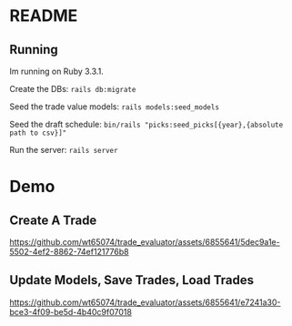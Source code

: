 # README

## Running
Im running on Ruby 3.3.1.

Create the DBs:
```rails db:migrate```

Seed the trade value models:
```rails models:seed_models```

Seed the draft schedule:
```bin/rails "picks:seed_picks[{year},{absolute path to csv}]"```

Run the server:
```rails server```

# Demo
## Create A Trade

https://github.com/wt65074/trade_evaluator/assets/6855641/5dec9a1e-5502-4ef2-8862-74ef121776b8

## Update Models, Save Trades, Load Trades

https://github.com/wt65074/trade_evaluator/assets/6855641/e7241a30-bce3-4f09-be5d-4b40c9f07018

